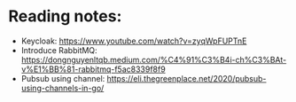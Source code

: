 # Reading notes:
- Keycloak: https://www.youtube.com/watch?v=zyqWpFUPTnE
- Introduce RabbitMQ: https://dongnguyenltqb.medium.com/%C4%91%C3%B4i-ch%C3%BAt-v%E1%BB%81-rabbitmq-f5ac8339f8f9
- Pubsub using channel: https://eli.thegreenplace.net/2020/pubsub-using-channels-in-go/